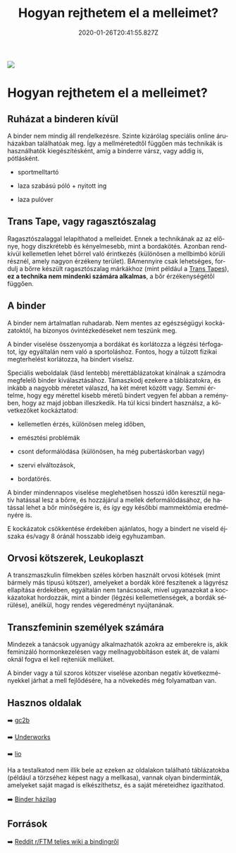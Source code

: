 ﻿---
date: "2020-01-26T20:41:55.827Z"
title: "Hogyan rejthetem el a melleimet?"
lang: hu
---

<div class="header-image"><img src="assets/images/undraw_skateboard.svg" /></div>

# Hogyan rejthetem el a melleimet?

## Ruházat a binderen kívül
A binder nem mindig áll rendelkezésre. Szinte kizárólag speciális online áruházakban találhatóak meg. Így a mellméretedtől függően más technikák is használhatók kiegészítésként, amíg a binderre vársz, vagy addig is, pótlásként.

* sportmelltartó

* laza szabású póló + nyitott ing

* laza pulóver

## Trans Tape, vagy ragasztószalag

Ragasztószalaggal lelapíthatod a melleidet. Ennek a technikának az az előnye, hogy diszkrétebb és kényelmesebb, mint a bordakötés. Azonban rendkívül kellemetlen lehet bőrrel való érintkezés (különösen a mellbimbó körüli résznél, amely nagyon érzékeny terület). BAmennyire csak lehetséges, fordulj a bőrre készült ragasztószalag márkákhoz (mint például a [Trans Tapes](https://transtape.life/)), **ez a technika nem mindenki számára alkalmas**, a bőr érzékenységétől függően.

## A binder
A binder nem ártalmatlan ruhadarab. Nem mentes az egészségügyi kockázatoktól, ha bizonyos óvintézkedéseket nem teszünk meg.

A binder viselése összenyomja a bordákat és korlátozza a légzési térfogatot, így egyáltalán nem való a sportoláshoz. Fontos, hogy a túlzott fizikai megterhelést korlátozza, ha bindert viselsz.

Speciális weboldalak (lásd lentebb) mérettáblázatokat kínálnak a számodra megfelelő binder kiválasztásához. Támaszkodj ezekere a táblázatokra, és inkább a nagyobb méretet válaszd, ha két méret között vagy. Semmi értelme, hogy egy mérettel kisebb méretű bindert vegyen fel abban a reményben, hogy az majd jobban illeszkedik. Ha túl kicsi bindert használsz, a következőket kockáztatod:

* kellemetlen érzés, különösen meleg időben,

* emésztési problémák

* csont deformálódása (különösen, ha még pubertáskorban vagy)

* szervi elváltozások,

* bordatörés.

A binder mindennapos viselése meglehetősen hosszú időn keresztül negatív hatással lesz a bőrre, és hozzájárul a mellek deformálódásához, de hatással lehet a bőr minőségére is, és így egy későbbi mammektómia eredményére is.

E kockázatok csökkentése érdekében ajánlatos, hogy a bindert ne viseld éjszaka és/vagy 8 óránál hosszabb ideig egyhuzamban.

## Orvosi kötszerek, Leukoplaszt
A transzmaszkulin filmekben széles körben használt orvosi kötések (mint bármely más típusú kötszer), amelyeket a bordák köré feszítenek a lágyrész ellapítása érdekében, egyáltalán nem tanácsosak, mivel ugyanazokat a kockázatokat hordozzák, mint a binder (légzési kellemetlenségek, a bordák sérülése), anélkül, hogy rendes végeredményt nyújtanának.


## Transzfeminin személyek számára

Mindezek a tanácsok ugyanúgy alkalmazhatók azokra az emberekre is, akik feminizáló hormonkezelésen vagy mellnagyobbításon estek át, de valami oknál fogva el kell rejteniük mellüket.

A binder vagy a túl szoros kötszer viselése azonban negatív következményekkel járhat a mell fejlődésére, ha a növekedés még folyamatban van.

## Hasznos oldalak

➡️ [gc2b](https://www.gc2b.co/)

➡️ [Underworks](https://www.underworks.com/)

➡️ [lio](https://www.lio-lettheinsideout.com/binders)

Ha a testalkatod nem illik bele az ezeken az oldalakon található táblázatokba (például a törzséhez képest nagy a mellkasa), vannak olyan binderminták, amelyeket saját magad is elkészíthetsz, és a saját méreteidhez igazíthatod.

➡️ [Binder házilag](https://thendyn.tumblr.com/post/85553537363/chest-binder-tutorial)

## Források

➡️ [Reddit r/FTM teljes wiki a bindingről](https://www.reddit.com/r/ftm/wiki/index#wiki_binding)












